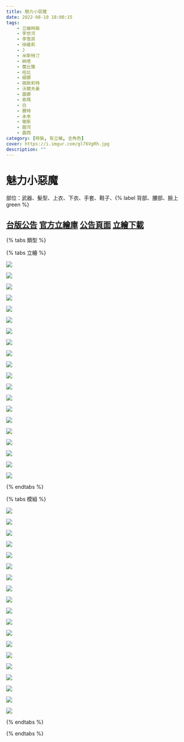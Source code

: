 ```yaml
---
title: 魅力小惡魔
date: 2022-08-10 18:00:15
tags:
    - 立繪時裝
    - 李世河
    - 李雪菲
    - 徐維莉
    - J
    - 米斯特汀
    - 納塔
    - 蕾比雅
    - 哈比
    - 緹娜
    - 薇歐莉特
    - 沃爾夫姜
    - 露娜
    - 索瑪
    - 白
    - 賽特
    - 未來
    - 徹斯
    - 銀河
    - 露西
category: [時裝, 有立繪, 全角色]
cover: https://i.imgur.com/gl76VgRh.jpg
description: ""
---
```

# 魅力小惡魔


部位：武器、髮型、上衣、下衣、手套、鞋子、{% label 背部、腰部、臉上 green %}

[台版公告](http://cls.mangot5.com/game/cls/news/detail?contentNo=50663)
[官方立繪庫](https://closers.nexon.com/Pds/FanSiteKit)
[公告頁面](https://closers.nexon.com/News/GMNote/View?n4ArticleSN=512)
[立繪下載](https://closers.vod.nexoncdn.co.kr/site/fansitekit/Closers_FansiteKit_nightmare_211007_b705aw.zip)
---

{% tabs 類型 %}
<!-- tab 立繪-->
{% tabs 立繪 %}
<!-- tab 李世河(Seha)-->
[![](https://i.imgur.com/q9Sa5Fhh.jpg)](https://i.imgur.com/q9Sa5Fh.jpg)
<!-- endtab -->
<!-- tab 李雪菲(Seulbi)-->
[![](https://i.imgur.com/aY8d7LEh.jpg)](https://i.imgur.com/aY8d7LE.jpg)
<!-- endtab -->
<!-- tab 徐維莉(Yuri)-->
[![](https://i.imgur.com/j6uU63ch.jpg)](https://i.imgur.com/j6uU63c.jpg)
<!-- endtab -->
<!-- tab J-->
[![](https://i.imgur.com/WQGArg6h.jpg)](https://i.imgur.com/WQGArg6.jpg)
<!-- endtab -->
<!-- tab 米斯特汀(Tein)-->
[![](https://i.imgur.com/PehCkP2h.jpg)](https://i.imgur.com/PehCkP2.jpg)
<!-- endtab -->
<!-- tab 納塔(Nata)-->
[![](https://i.imgur.com/AkyUUrKh.jpg)](https://i.imgur.com/AkyUUrK.jpg)
<!-- endtab -->
<!-- tab 蕾比雅(Levia)-->
[![](https://i.imgur.com/gKA1e7Ph.jpg)](https://i.imgur.com/gKA1e7P.jpg)
<!-- endtab -->
<!-- tab 哈比(Harpy)-->
[![](https://i.imgur.com/ZdUKWkPh.jpg)](https://i.imgur.com/ZdUKWkP.jpg)
<!-- endtab -->
<!-- tab 緹娜(Tina)-->
[![](https://i.imgur.com/rG3CZUAh.jpg)](https://i.imgur.com/rG3CZUA.jpg)
<!-- endtab -->
<!-- tab 薇歐莉特(Violet)-->
[![](https://i.imgur.com/UqyxqJnh.jpg)](https://i.imgur.com/UqyxqJn.jpg)
<!-- endtab -->
<!-- tab 沃爾夫姜(Wolfgang)-->
[![](https://i.imgur.com/tKODVEwh.jpg)](https://i.imgur.com/tKODVEw.jpg)
<!-- endtab -->
<!-- tab 露娜(Luna)-->
[![](https://i.imgur.com/NPuVaQuh.jpg)](https://i.imgur.com/NPuVaQu.jpg)
<!-- endtab -->
<!-- tab 索瑪(Soma)-->
[![](https://i.imgur.com/8GThJL5h.jpg)](https://i.imgur.com/8GThJL5.jpg)
<!-- endtab -->
<!-- tab 白(Bai)-->
[![](https://i.imgur.com/km63ttEh.jpg)](https://i.imgur.com/km63ttE.jpg)
<!-- endtab -->
<!-- tab 賽特(Seth)-->
[![](https://i.imgur.com/ftzPBhRh.png)](https://i.imgur.com/ftzPBhR.png)
<!-- endtab -->
<!-- tab 未來(Mirae)-->
[![](https://i.imgur.com/4ywsnXzh.jpg)](https://i.imgur.com/4ywsnXz.jpg)
<!-- endtab -->
<!-- tab 徹斯(Chulsoo)-->
[![](https://i.imgur.com/zV5EMnYh.jpg)](https://i.imgur.com/zV5EMnY.jpg)
<!-- endtab -->
<!-- tab 銀河(Eunha)-->
[![](https://i.imgur.com/oZeoq3Yh.jpg)](https://i.imgur.com/oZeoq3Y.jpg)
<!-- endtab -->
<!-- tab 露西(Lucy)-->
[![](https://i.imgur.com/gl76VgRh.jpg)](https://i.imgur.com/gl76VgR.jpg)
<!-- endtab -->
<!-- tab 露西(Lucy)-->
[![](https://i.imgur.com/Pcums07h.png)](https://i.imgur.com/Pcums07.png)
<!-- endtab -->
{% endtabs %}
<!-- endtab -->

<!-- tab 模組-->
{% tabs 模組 %}
<!-- tab 李世河(Seha)-->
[![](https://i.imgur.com/tTXxDvHh.png)](https://i.imgur.com/tTXxDvH.png)
<!-- endtab -->
<!-- tab 李雪菲(Seulbi)-->
[![](https://i.imgur.com/Nm9Itb6h.png)](https://i.imgur.com/Nm9Itb6.png)
<!-- endtab -->
<!-- tab 徐維莉(Yuri)-->
[![](https://i.imgur.com/LeCnC7Yh.png)](https://i.imgur.com/LeCnC7Y.png)
<!-- endtab -->
<!-- tab J-->
[![](https://i.imgur.com/ZBzc8e2h.png)](https://i.imgur.com/ZBzc8e2.png)
<!-- endtab -->
<!-- tab 米斯特汀(Tein)-->
[![](https://i.imgur.com/I6O4BiQh.png)](https://i.imgur.com/I6O4BiQ.png)
<!-- endtab -->
<!-- tab 納塔(Nata)-->
[![](https://i.imgur.com/LeeUs5Nh.png)](https://i.imgur.com/LeeUs5N.png)
<!-- endtab -->
<!-- tab 蕾比雅(Levia)-->
[![](https://i.imgur.com/mOXKWaSh.png)](https://i.imgur.com/mOXKWaS.png)
<!-- endtab -->
<!-- tab 哈比(Harpy)-->
[![](https://i.imgur.com/KNAIW8Oh.png)](https://i.imgur.com/KNAIW8O.png)
<!-- endtab -->
<!-- tab 緹娜(Tina)-->
[![](https://i.imgur.com/GxlFgsIh.png)](https://i.imgur.com/GxlFgsI.png)
<!-- endtab -->
<!-- tab 薇歐莉特(Violet)-->
[![](https://i.imgur.com/2SYX8uXh.png)](https://i.imgur.com/2SYX8uX.png)
<!-- endtab -->
<!-- tab 沃爾夫姜(Wolfgang)-->
[![](https://i.imgur.com/dl1tSYGh.png)](https://i.imgur.com/dl1tSYG.png)
<!-- endtab -->
<!-- tab 露娜(Luna)-->
[![](https://i.imgur.com/WUnGfZWh.png)](https://i.imgur.com/WUnGfZW.png)
<!-- endtab -->
<!-- tab 索瑪(Soma)-->
[![](https://i.imgur.com/SdQHPbZh.png)](https://i.imgur.com/SdQHPbZ.png)
<!-- endtab -->
<!-- tab 白(Bai)-->
[![](https://i.imgur.com/8DCPm8hh.png)](https://i.imgur.com/8DCPm8h.png)
<!-- endtab -->
<!-- tab 賽特(Seth)-->
[![](https://i.imgur.com/WCdGE9fh.png)](https://i.imgur.com/WCdGE9f.png)
<!-- endtab -->
<!-- tab 未來(Mirae)-->
[![](https://i.imgur.com/chTvHEMh.png)](https://i.imgur.com/chTvHEM.png)
<!-- endtab -->
<!-- tab 徹斯(Chulsoo)-->
[![](https://i.imgur.com/V4bKTJCh.png)](https://i.imgur.com/V4bKTJC.png)
<!-- endtab -->
<!-- tab 銀河(Eunha)-->
[![](https://i.imgur.com/awJR5cLh.png)](https://i.imgur.com/awJR5cL.png)
<!-- endtab -->
<!-- tab 露西(Lucy)-->
[![](https://i.imgur.com/wWn13TSh.png)](https://i.imgur.com/wWn13TS.png)
<!-- endtab -->
{% endtabs %}
<!-- endtab -->

{% endtabs %}